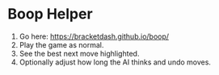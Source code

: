 # Boop Helper

1. Go here: https://bracketdash.github.io/boop/
2. Play the game as normal.
3. See the best next move highlighted.
4. Optionally adjust how long the AI thinks and undo moves.
